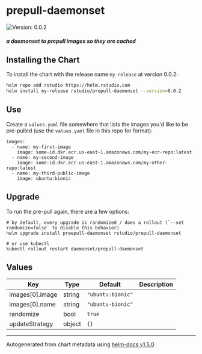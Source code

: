 # prepull-daemonset

![Version: 0.0.2](https://img.shields.io/badge/Version-0.0.2-informational?style=flat-square)

#### _a daemonset to prepull images so they are cached_

## Installing the Chart

To install the chart with the release name `my-release` at version 0.0.2:

```bash
helm repo add rstudio https://helm.rstudio.com
helm install my-release rstudio/prepull-daemonset --version=0.0.2
```

## Use

Create a `values.yaml` file somewhere that lists the images you'd like to be pre-pulled (use the `values.yaml` file in this repo for format):

```
images:
  - name: my-first-image
    image: some-id.dkr.ecr.us-east-1.amazonaws.com/my-ecr-repo:latest
  - name: my-second-image
    image: some-id.dkr.ecr.us-east-1.amazonaws.com/my-other-repo:latest
  - name: my-third-public-image
    image: ubuntu:bionic
```

## Upgrade

To run the pre-pull again, there are a few options:
```
# by default, every upgrade is randomized / does a rollout (`--set randomize=false` to disable this behavior)
helm upgrade install preepull-daemonset rstudio/prepull-daemonset

# or use kubectl
kubectl rollout restart daemonset/prepull-daemonset
```

## Values

| Key | Type | Default | Description |
|-----|------|---------|-------------|
| images[0].image | string | `"ubuntu:bionic"` |  |
| images[0].name | string | `"ubuntu-bionic"` |  |
| randomize | bool | `true` |  |
| updateStrategy | object | `{}` |  |

----------------------------------------------
Autogenerated from chart metadata using [helm-docs v1.5.0](https://github.com/norwoodj/helm-docs/releases/v1.5.0)

